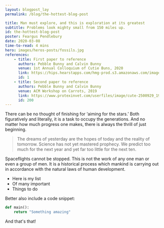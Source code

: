 ```yaml
---
layout: blogpost_lay
permalink: /blog/the-hottest-blog-post

title: Man must explore, and this is exploration at its greatest
subtitle: Problems look mighty small from 150 miles up.
id: the-hottest-blog-post
poster: Feargus Pendlebury
date: 2020-03-08
time-to-read: 4 mins
hero: images/heros-posts/fossils.jpg
references:
    - title: First paper to reference
      authors: Pebble Bunny and Calvin Bunny
      venue: 1st Annual Colloquium of Cutie Buns, 2020
      link: https://hips.hearstapps.com/hmg-prod.s3.amazonaws.com/images/little-cute-rabbit-royalty-free-image-1570049630.jpg
      id: 1
    - title: Second paper to reference
      authors: Pebble Bunny and Calvin Bunny
      venue: ACM Workshop on Carrots, 2019
      link: https://www.protexinvet.com/userfiles/image/cute-2500929_1920_(1).jpg
      id: 200
---
```


There can be no thought of finishing for ‘aiming for the stars.’ Both figuratively and literally, it is a task to occupy the generations. And no matter how much progress one makes, there is always the thrill of just beginning.

> The dreams of yesterday are the hopes of today and the reality of tomorrow. Science has not yet mastered prophecy. We predict too much for the next year and yet far too little for the next ten.

Spaceflights cannot be stopped. This is not the work of any one man or even a group of men. It is a historical process which mankind is carrying out in accordance with the natural laws of human development.

* Here is my list
* Of many important
* Things to do 

Better also include a code snippet: 

```python 
def main(): 
    return "Something amazing"
```

And that's that! 